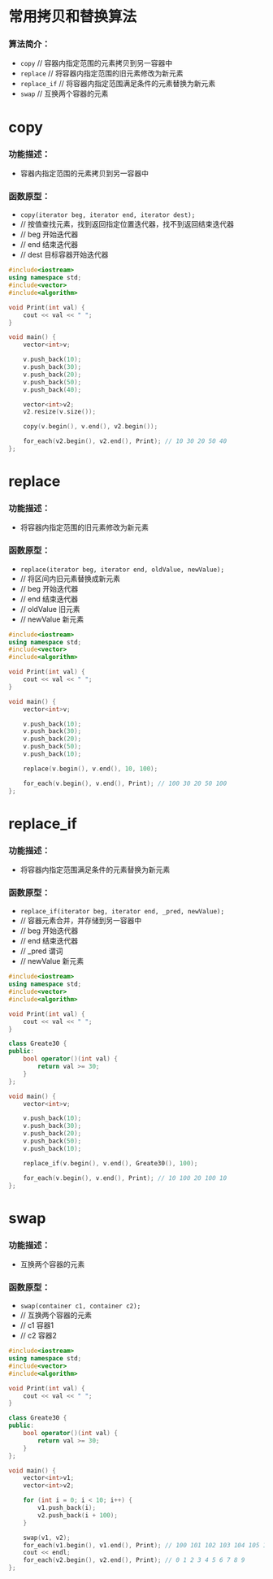 # 常用拷贝和替换算法
### 算法简介：
* `copy` // 容器内指定范围的元素拷贝到另一容器中
* `replace` // 将容器内指定范围的旧元素修改为新元素
* `replace_if` // 将容器内指定范围满足条件的元素替换为新元素
* `swap` // 互换两个容器的元素

# copy
### 功能描述：
* 容器内指定范围的元素拷贝到另一容器中

### 函数原型：
* `copy(iterator beg, iterator end, iterator dest);`
* // 按值查找元素，找到返回指定位置迭代器，找不到返回结束迭代器
* // beg 开始迭代器
* // end 结束迭代器
* // dest 目标容器开始迭代器

```cpp
#include<iostream>
using namespace std;
#include<vector>
#include<algorithm>

void Print(int val) {
	cout << val << " ";
}

void main() {
	vector<int>v;

	v.push_back(10);
	v.push_back(30);
	v.push_back(20);
	v.push_back(50);
	v.push_back(40);

	vector<int>v2;
	v2.resize(v.size());

	copy(v.begin(), v.end(), v2.begin());

	for_each(v2.begin(), v2.end(), Print); // 10 30 20 50 40
};
```

# replace
### 功能描述：
* 将容器内指定范围的旧元素修改为新元素

### 函数原型：
* `replace(iterator beg, iterator end, oldValue, newValue);`
* // 将区间内旧元素替换成新元素
* // beg 开始迭代器
* // end 结束迭代器
* // oldValue 旧元素
* // newValue 新元素

```cpp
#include<iostream>
using namespace std;
#include<vector>
#include<algorithm>

void Print(int val) {
	cout << val << " ";
}

void main() {
	vector<int>v;

	v.push_back(10);
	v.push_back(30);
	v.push_back(20);
	v.push_back(50);
	v.push_back(10);

	replace(v.begin(), v.end(), 10, 100);

	for_each(v.begin(), v.end(), Print); // 100 30 20 50 100
};
```

# replace_if
### 功能描述：
* 将容器内指定范围满足条件的元素替换为新元素

### 函数原型：
* `replace_if(iterator beg, iterator end, _pred, newValue);`
* // 容器元素合并，并存储到另一容器中
* // beg 开始迭代器
* // end 结束迭代器
* // _pred 谓词
* // newValue 新元素

```cpp
#include<iostream>
using namespace std;
#include<vector>
#include<algorithm>

void Print(int val) {
	cout << val << " ";
}

class Greate30 {
public:
	bool operator()(int val) {
		return val >= 30;
	}
};

void main() {
	vector<int>v;

	v.push_back(10);
	v.push_back(30);
	v.push_back(20);
	v.push_back(50);
	v.push_back(10);

	replace_if(v.begin(), v.end(), Greate30(), 100);

	for_each(v.begin(), v.end(), Print); // 10 100 20 100 10
};
```

# swap
### 功能描述：
* 互换两个容器的元素

### 函数原型：
* `swap(container c1, container c2);`
* // 互换两个容器的元素
* // c1 容器1
* // c2 容器2

```cpp
#include<iostream>
using namespace std;
#include<vector>
#include<algorithm>

void Print(int val) {
	cout << val << " ";
}

class Greate30 {
public:
	bool operator()(int val) {
		return val >= 30;
	}
};

void main() {
	vector<int>v1;
	vector<int>v2;

	for (int i = 0; i < 10; i++) {
		v1.push_back(i);
		v2.push_back(i + 100);
	}

	swap(v1, v2);
	for_each(v1.begin(), v1.end(), Print); // 100 101 102 103 104 105 106 107 108 109
	cout << endl;
	for_each(v2.begin(), v2.end(), Print); // 0 1 2 3 4 5 6 7 8 9
};
```
